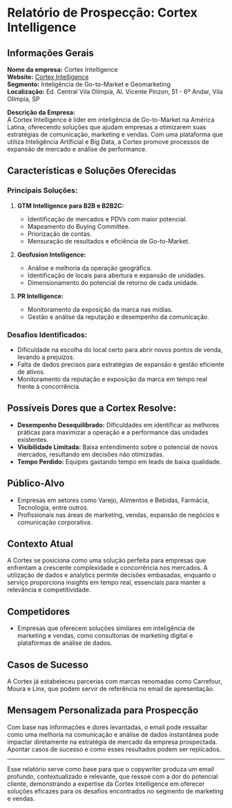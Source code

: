 # Relatório de Prospecção: Cortex Intelligence

## Informações Gerais

**Nome da empresa:** Cortex Intelligence  
**Website:** [Cortex Intelligence](http://www.cortex-intelligence.com)  
**Segmento:** Inteligência de Go-to-Market e Geomarketing  
**Localização:** Ed. Central Vila Olímpia, Al. Vicente Pinzon, 51 - 6º Andar, Vila Olímpia, SP

**Descrição da Empresa:**  
A Cortex Intelligence é líder em inteligência de Go-to-Market na América Latina, oferecendo soluções que ajudam empresas a otimizarem suas estratégias de comunicação, marketing e vendas. Com uma plataforma que utiliza Inteligência Artificial e Big Data, a Cortex promove processos de expansão de mercado e análise de performance.

## Características e Soluções Oferecidas

### Principais Soluções:
1. **GTM Intelligence para B2B e B2B2C:**
   - Identificação de mercados e PDVs com maior potencial.
   - Mapeamento do Buying Committee.
   - Priorização de contas.
   - Mensuração de resultados e eficiência de Go-to-Market.

2. **Geofusion Intelligence:**
   - Análise e melhoria da operação geográfica.
   - Identificação de locais para abertura e expansão de unidades.
   - Dimensionamento do potencial de retorno de cada unidade.

3. **PR Intelligence:**
   - Monitoramento da exposição da marca nas mídias.
   - Gestão e análise da reputação e desempenho da comunicação.

### Desafios Identificados:
- Dificuldade na escolha do local certo para abrir novos pontos de venda, levando a prejuízos.
- Falta de dados precisos para estratégias de expansão e gestão eficiente de ativos.
- Monitoramento da reputação e exposição da marca em tempo real frente à concorrência.

## Possíveis Dores que a Cortex Resolve:
- **Desempenho Desequilibrado:** Dificuldades em identificar as melhores práticas para maximizar a operação e a performance das unidades existentes.
- **Visibilidade Limitada:** Baixa entendimento sobre o potencial de novos mercados, resultando em decisões não otimizadas.
- **Tempo Perdido:** Equipes gastando tempo em leads de baixa qualidade.

## Público-Alvo
- Empresas em setores como Varejo, Alimentos e Bebidas, Farmácia, Tecnologia, entre outros.
- Profissionais nas áreas de marketing, vendas, expansão de negócios e comunicação corporativa.

## Contexto Atual
A Cortex se posiciona como uma solução perfeita para empresas que enfrentam a crescente complexidade e concorrência nos mercados. A utilização de dados e analytics permite decisões embasadas, enquanto o serviço proporciona insights em tempo real, essenciais para manter a relevância e competitividade.

## Competidores
- Empresas que oferecem soluções similares em inteligência de marketing e vendas, como consultorias de marketing digital e plataformas de análise de dados.

## Casos de Sucesso
A Cortex já estabeleceu parcerias com marcas renomadas como Carrefour, Moura e Linx, que podem servir de referência no email de apresentação.

## Mensagem Personalizada para Prospecção
Com base nas informações e dores levantadas, o email pode ressaltar como uma melhoria na comunicação e análise de dados instantânea pode impactar diretamente na estratégia de mercado da empresa prospectada. Apontar casos de sucesso e como esses resultados podem ser replicados.

---

Esse relatório serve como base para que o copywriter produza um email profundo, contextualizado e relevante, que ressoe com a dor do potencial cliente, demonstrando a expertise da Cortex Intelligence em oferecer soluções eficazes para os desafios encontrados no segmento de marketing e vendas.